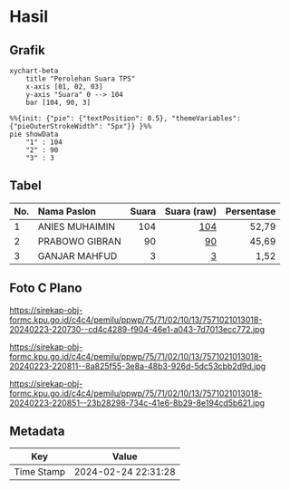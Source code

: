 # Hasil

## Grafik

```mermaid
xychart-beta
    title "Perolehan Suara TPS"
    x-axis [01, 02, 03]
    y-axis "Suara" 0 --> 104
    bar [104, 90, 3]
```

```mermaid
%%{init: {"pie": {"textPosition": 0.5}, "themeVariables": {"pieOuterStrokeWidth": "5px"}} }%%
pie showData
    "1" : 104
    "2" : 90
    "3" : 3
```

## Tabel

| No. | Nama Paslon    | Suara | Suara (raw) | Persentase |
|:--- |:-------------- | -----:| -----------:| ----------:|
| 1   | ANIES MUHAIMIN | 104   | [104][p-1]  | 52,79      |
| 2   | PRABOWO GIBRAN | 90    | [90][p-2]   | 45,69      |
| 3   | GANJAR MAHFUD  | 3     | [3][p-3]    | 1,52       |


[p-1]: https://github.com/gigit-pemilu/pemilu-2024-75-gorontalo/blob/main/pilpres/hitung-suara/sub/75-gorontalo/sub/71-kota-gorontalo/sub/02-kota-selatan/sub/1013-limba-b/sub/018-tps/sub/paslon-1.txt
[p-2]: https://github.com/gigit-pemilu/pemilu-2024-75-gorontalo/blob/main/pilpres/hitung-suara/sub/75-gorontalo/sub/71-kota-gorontalo/sub/02-kota-selatan/sub/1013-limba-b/sub/018-tps/sub/paslon-2.txt
[p-3]: https://github.com/gigit-pemilu/pemilu-2024-75-gorontalo/blob/main/pilpres/hitung-suara/sub/75-gorontalo/sub/71-kota-gorontalo/sub/02-kota-selatan/sub/1013-limba-b/sub/018-tps/sub/paslon-3.txt

## Foto C Plano

https://sirekap-obj-formc.kpu.go.id/c4c4/pemilu/ppwp/75/71/02/10/13/7571021013018-20240223-220730--cd4c4289-f904-46e1-a043-7d7013ecc772.jpg

https://sirekap-obj-formc.kpu.go.id/c4c4/pemilu/ppwp/75/71/02/10/13/7571021013018-20240223-220811--8a825f55-3e8a-48b3-926d-5dc53cbb2d9d.jpg

https://sirekap-obj-formc.kpu.go.id/c4c4/pemilu/ppwp/75/71/02/10/13/7571021013018-20240223-220851--23b28298-734c-41e6-8b29-8e194cd5b621.jpg


## Metadata

| Key        | Value               |
| ---------- | ------------------- |
| Time Stamp | 2024-02-24 22:31:28 |



